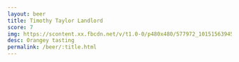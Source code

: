 ```yaml
---
layout: beer
title: Timothy Taylor Landlord
score: 7
img: https://scontent.xx.fbcdn.net/v/t1.0-0/p480x480/577972_10151563945378745_1586746946_n.jpg?oh=c058705ece5eedb672a67bd57e8e7d4a&oe=58C06083
desc: Orangey tasting
permalink: /beer/:title.html
---
```

